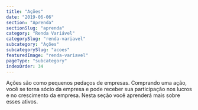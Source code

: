 ```yaml
---
title: "Ações"
date: "2019-06-06"
section: "Aprenda"
sectionSlug: "aprenda"
category: "Renda Variável"
categorySlug: "renda-variavel"
subcategory: "Ações"
subcategorySlug: "acoes"
featuredImage: "renda-variavel"
pageType: "subcategory"
indexOrder: 34
---
```


Ações são como pequenos pedaços de empresas. Comprando uma ação, você se torna sócio da empresa e pode receber sua participação nos lucros e no crescimento da empresa. Nesta seção você aprenderá mais sobre esses ativos.